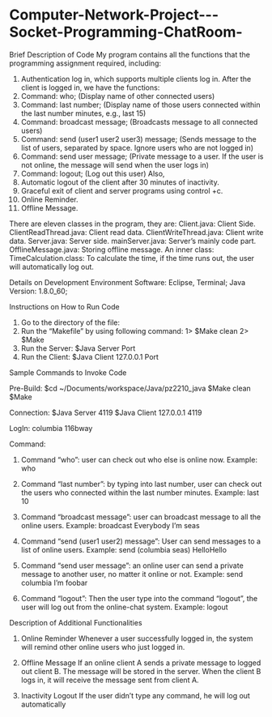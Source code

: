 # Computer-Network-Project---Socket-Programming-ChatRoom-

Brief Description of Code
My program contains all the functions that the programming assignment required, including: 
1. Authentication log in, which supports multiple clients log in. 
After the client is logged in, we have the functions:
2. Command: who; (Display name of other connected users)
3. Command: last number; (Display name of those users connected within the last number minutes, e.g., last 15)
4. Command: broadcast message; (Broadcasts message to all connected users)
5. Command: send (user1 user2 user3) message; (Sends message to the list of users, separated by space. Ignore users who are not logged in)
6. Command: send user message; (Private message to a user. If the user is not online, the message will send when the user logs in)
7. Command: logout; (Log out this user)
Also,
8. Automatic logout of the client after 30 minutes of inactivity.
9. Graceful exit of client and server programs using control +c.
10. Online Reminder.
11. Offline Message.

There are eleven classes in the program, they are: 
Client.java: Client Side.
ClientReadThread.java: Client read data.
ClientWriteThread.java: Client write data.
Server.java: Server side.
mainServer.java: Server’s mainly code part.
OfflineMessage.java: Storing offline message.
An inner class: TimeCalculation.class: To calculate the time, if the time runs out, the user will automatically log out.



Details on Development Environment
Software: Eclipse, Terminal;
Java Version: 1.8.0_60;



Instructions on How to Run Code
1. Go to the directory of the file: 
2. Run the “Makefile” by using following command:
1> $Make clean
2> $Make
3. Run the Server: $Java Server Port
4. Run the Client: $Java Client 127.0.0.1 Port



Sample Commands to Invoke Code

Pre-Build:
$cd ~/Documents/workspace/Java/pz2210_java
$Make clean
$Make

Connection:
$Java Server 4119
$Java Client 127.0.0.1 4119

LogIn:
columbia
116bway

Command: 
1. Command “who”: user can check out who else is online now.
Example: who

2. Command “last number”: by typing into last number, user can check out the users who connected within the last number minutes.
Example: last 10

3. Command “broadcast message”: user can broadcast message to all the online users.
Example: broadcast Everybody I’m seas

4. Command “send (user1 user2) message”: User can send messages to a list of online users.
Example: send (columbia seas) HelloHello

5. Command “send user message”: an online user can send a private message to another user, no matter it online or not.
Example: send columbia I’m foobar

6. Command “logout”: Then the user type into the command “logout”, the user will log out from the online-chat system.
Example: logout



Description of Additional Functionalities
1. Online Reminder
Whenever a user successfully logged in, the system will remind other online users who just logged in.

2. Offline Message
If an online client A sends a private message to logged out client B. The message will be stored in the server. When the client B logs in, it will receive the message sent from client A. 

3. Inactivity Logout
If the user didn’t type any command, he will log out automatically



